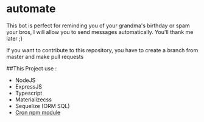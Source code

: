 # automate
This bot is perfect for reminding you of your grandma's birthday or spam your bros, I will allow you to send messages automatically. You'll thank me later ;)

If you want to contribute to this repository, you have to create a branch from master and make pull requests


##This Project use :
  * NodeJS
  * ExpressJS
  * Typescript
  * Materializecss
  * Sequelize (ORM SQL)
  * [Cron npm module](https://www.npmjs.com/package/cron)
